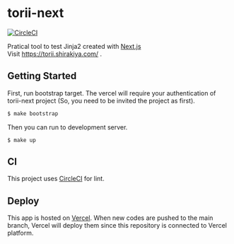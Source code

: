 # torii-next

[![CircleCI](https://circleci.com/gh/shirakiya/torii-next/tree/main.svg?style=svg)](https://circleci.com/gh/shirakiya/torii-next/tree/main)

Pratical tool to test Jinja2 created with [Next.js](https://nextjs.org/)  
Visit https://torii.shirakiya.com/ .

## Getting Started

First, run bootstrap target. The vercel will require your authentication of torii-next project (So, you need to be invited the project as first).

```bash
$ make bootstrap
```

Then you can run to development server.

```
$ make up
```

## CI

This project uses [CircleCI](https://app.circleci.com/pipelines/github/shirakiya/torii-next) for lint.

## Deploy

This app is hosted on [Vercel](https://vercel.com/). When new codes are pushed to the main branch, Vercel will deploy them since this repository is connected to Vercel platform.
